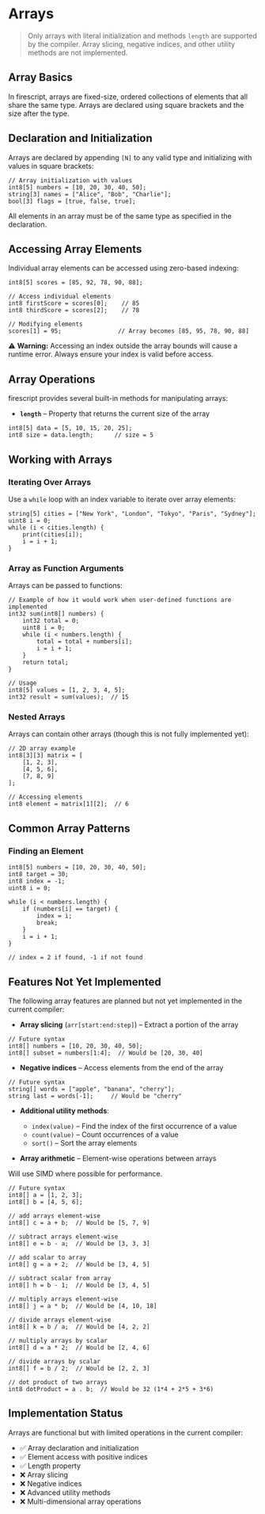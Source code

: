 # Arrays

> Only arrays with literal initialization and methods `length` are supported by the compiler. Array slicing, negative indices, and other utility methods are not implemented.

## Array Basics

In firescript, arrays are fixed-size, ordered collections of elements that all share the same type. Arrays are declared using square brackets and the size after the type.

## Declaration and Initialization

Arrays are declared by appending `[N]` to any valid type and initializing with values in square brackets:

```firescript
// Array initialization with values
int8[5] numbers = [10, 20, 30, 40, 50];
string[3] names = ["Alice", "Bob", "Charlie"];
bool[3] flags = [true, false, true];
```

All elements in an array must be of the same type as specified in the declaration.

## Accessing Array Elements

Individual array elements can be accessed using zero-based indexing:

```firescript
int8[5] scores = [85, 92, 78, 90, 88];

// Access individual elements
int8 firstScore = scores[0];    // 85
int8 thirdScore = scores[2];    // 78

// Modifying elements
scores[1] = 95;                // Array becomes [85, 95, 78, 90, 88]
```

⚠️ **Warning:** Accessing an index outside the array bounds will cause a runtime error. Always ensure your index is valid before access.

## Array Operations

firescript provides several built-in methods for manipulating arrays:

- **`length`** – Property that returns the current size of the array

```firescript
int8[5] data = [5, 10, 15, 20, 25];
int8 size = data.length;      // size = 5
```

## Working with Arrays

### Iterating Over Arrays

Use a `while` loop with an index variable to iterate over array elements:

```firescript
string[5] cities = ["New York", "London", "Tokyo", "Paris", "Sydney"];
uint8 i = 0;
while (i < cities.length) {
    print(cities[i]);
    i = i + 1;
}
```

### Array as Function Arguments

Arrays can be passed to functions:

```firescript
// Example of how it would work when user-defined functions are implemented
int32 sum(int8[] numbers) {
    int32 total = 0;
    uint8 i = 0;
    while (i < numbers.length) {
        total = total + numbers[i];
        i = i + 1;
    }
    return total;
}

// Usage
int8[5] values = [1, 2, 3, 4, 5];
int32 result = sum(values);  // 15
```

### Nested Arrays

Arrays can contain other arrays (though this is not fully implemented yet):

```firescript
// 2D array example
int8[3][3] matrix = [
    [1, 2, 3],
    [4, 5, 6],
    [7, 8, 9]
];

// Accessing elements
int8 element = matrix[1][2];  // 6
```

## Common Array Patterns

### Finding an Element

```firescript
int8[5] numbers = [10, 20, 30, 40, 50];
int8 target = 30;
int8 index = -1;
uint8 i = 0;

while (i < numbers.length) {
    if (numbers[i] == target) {
        index = i;
        break;
    }
    i = i + 1;
}

// index = 2 if found, -1 if not found
```

## Features Not Yet Implemented

The following array features are planned but not yet implemented in the current compiler:

- **Array slicing** (`arr[start:end:step]`) – Extract a portion of the array

```firescript
// Future syntax
int8[] numbers = [10, 20, 30, 40, 50];
int8[] subset = numbers[1:4];  // Would be [20, 30, 40]
```

- **Negative indices** – Access elements from the end of the array

```firescript
// Future syntax
string[] words = ["apple", "banana", "cherry"];
string last = words[-1];     // Would be "cherry"
```

- **Additional utility methods**:
  - `index(value)` – Find the index of the first occurrence of a value
  - `count(value)` – Count occurrences of a value
  - `sort()` – Sort the array elements

- **Array arithmetic** – Element-wise operations between arrays

Will use SIMD where possible for performance.

```firescript
// Future syntax
int8[] a = [1, 2, 3];
int8[] b = [4, 5, 6];

// add arrays element-wise
int8[] c = a + b;  // Would be [5, 7, 9]

// subtract arrays element-wise
int8[] e = b - a;  // Would be [3, 3, 3]

// add scalar to array
int8[] g = a + 2;  // Would be [3, 4, 5]

// subtract scalar from array
int8[] h = b - 1;  // Would be [3, 4, 5]

// multiply arrays element-wise
int8[] j = a * b;  // Would be [4, 10, 18]

// divide arrays element-wise
int8[] k = b / a;  // Would be [4, 2, 2]

// multiply arrays by scalar
int8[] d = a * 2;  // Would be [2, 4, 6]

// divide arrays by scalar
int8[] f = b / 2;  // Would be [2, 2, 3]

// dot product of two arrays
int8 dotProduct = a . b;  // Would be 32 (1*4 + 2*5 + 3*6)
```

## Implementation Status

Arrays are functional but with limited operations in the current compiler:

- ✅ Array declaration and initialization
- ✅ Element access with positive indices
- ✅ Length property
- ❌ Array slicing
- ❌ Negative indices
- ❌ Advanced utility methods
- ❌ Multi-dimensional array operations
